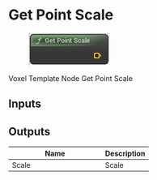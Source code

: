 # Get Point Scale

<div align="left" data-full-width="false"><figure><img src="../../../api/Point/Get_Point_Scale.png" alt=""><figcaption></figcaption></figure></div>

Voxel Template Node Get Point Scale

## Inputs

## Outputs

<table><thead><tr><th width="170">Name</th><th>Description</th></tr></thead><tbody><tr><td>Scale</td><td>Scale</td></tr></tbody></table>
